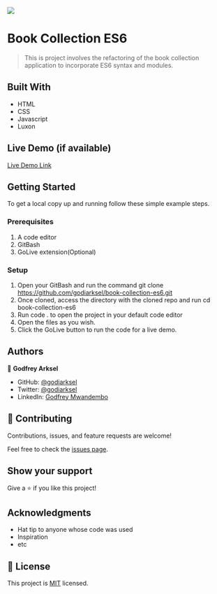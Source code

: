 ![](https://img.shields.io/badge/Microverse-blueviolet)

# Book Collection ES6

> This is project involves the refactoring of the book collection application to incorporate ES6 syntax and modules.


## Built With

- HTML
- CSS
- Javascript
- Luxon

## Live Demo (if available)

[Live Demo Link](https://godiarksel.github.io/book-collection-es6/)


## Getting Started

To get a local copy up and running follow these simple example steps.

### Prerequisites
1. A code editor
2. GitBash
3. GoLive extension(Optional)

### Setup
1. Open your GitBash and run the command git clone https://github.com/godiarksel/book-collection-es6.git
2. Once cloned, access the directory with the cloned repo and run cd book-collection-es6
3. Run code . to open the project in your default code editor
4. Open the files as you wish.
5. Click the GoLive button to run the code for a live demo.

## Authors

👤 **Godfrey Arksel**

- GitHub: [@godiarksel](https://github.com/godiarksel)
- Twitter: [@godiarksel](https://twitter.com/godiarksel)
- LinkedIn: [Godfrey Mwandembo](https://linkedin.com/in/godfrey-mwandembo-045667127/)

## 🤝 Contributing

Contributions, issues, and feature requests are welcome!

Feel free to check the [issues page](https://github.com/godiarksel/book-collection-es6/issues).

## Show your support

Give a ⭐️ if you like this project!

## Acknowledgments

- Hat tip to anyone whose code was used
- Inspiration
- etc

## 📝 License

This project is [MIT](./MIT.md) licensed.
